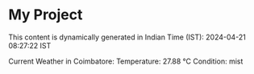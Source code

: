 # My Project

This content is dynamically generated in Indian Time (IST): 2024-04-21 08:27:22 IST


Current Weather in Coimbatore:
Temperature: 27.88 °C
Condition: mist
